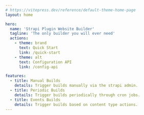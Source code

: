 ```yaml
---
# https://vitepress.dev/reference/default-theme-home-page
layout: home

hero:
  name: 'Strapi Plugin Website Builder'
  tagline: 'The only builder you will ever need'
  actions:
    - theme: brand
      text: Quick Start
      link: /quick-start
    - theme: alt
      text: Configuration API
      link: /config-api

features:
  - title: Manual Builds
    details: Trigger builds manually via the strapi admin.
  - title: Periodic Builds
    details: Trigger builds periodically through cron jobs.
  - title: Events Builds
    details: Trigger builds based on content type actions.
---
```


